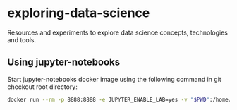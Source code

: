 # exploring-data-science

Resources and experiments to explore data science concepts, technologies and tools.

## Using jupyter-notebooks

Start jupyter-notebooks docker image using the following command in git checkout root directory:

```bash
docker run --rm -p 8888:8888 -e JUPYTER_ENABLE_LAB=yes -v "$PWD":/home/jovyan/work jupyter/datascience-notebook
```